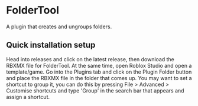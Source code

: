# FolderTool
A plugin that creates and ungroups folders.

## Quick installation setup

Head into releases and click on the latest release, then download the RBXMX file for FolderTool. At the same time, open Roblox Studio and open a template/game. Go into the Plugins tab and click on the Plugin Folder button and place the RBXMX file in the folder that comes up. You may want to set a shortcut to group it, you can do this by pressing File > Advanced > Customise shortcuts and type 'Group' in the search bar that appears and assign a shortcut.
